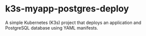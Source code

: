 # k3s-myapp-postgres-deploy
A simple Kubernetes (K3s) project that deploys an application and PostgreSQL database using YAML manifests.

